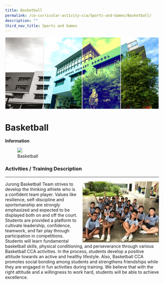 ```yaml
---
title: Basketball
permalink: /co-curricular-activity-cca/Sports-and-Games/Basketball/
description: ""
third_nav_title: Sports and Games
---
```

![](/images/Banner.png)


Basketball
==========

<b>Information</b>


<figure><img src="/images/XX.png" style="width:75%"><figcaption> Basketball</figcaption></figure>




### Activities / Training Description
---------------------------------


<img src="/images/Basketball_CCA2020%20V2.jpg" style="width:250px;height:200px;margin-left:15px;" align = "right">

Jurong Basketball Team strives to develop the thinking athlete who is a confident team player. Values like resilience, self-discipline and sportsmanship are strongly emphasized and expected to be displayed both on and off the court. Students are provided a platform to cultivate leadership, confidence, teamwork, and fair play through participation in competitions. Students will learn fundamental basketball skills, physical conditioning, and perseverance through various Basketball CCA activities. In the process, students develop a positive attitude towards an active and healthy lifestyle. Also, Basketball CCA promotes social bonding among students and strengthens friendships while they are engaged in fun activities during training. We believe that with the right attitude and a willingness to work hard, students will be able to achieve excellence.